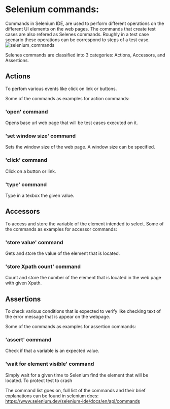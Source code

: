 # Selenium commands:
         
Commands in Selenium IDE, are used to perform different operations on the different UI elements on the web pages. The commands that create test cases are also refered as Selenes commands. Roughly in a test case scenario these operations can be correspond to steps of a test case. 
![selenium_commands](https://github.com/KubraIsik/tobeto-test-assignments/assets/11259498/ba840f22-60d8-494e-bd13-35277676e904)

Selenes commands are classified into 3 categories: Actions, Accessors, and Assertions.

## Actions
To perfom various events like click on link or buttons.

Some of the commands as examples for action commands:
### 'open' command
Opens base url web page that will be test cases executed on it.
### 'set window size' command
Sets the window size of the web page. A window size can be specified.
### 'click' command
Click on a button or link.
### 'type' command
Type in a texbox the given value.

## Accessors
To access and store the variable of the element intended to select.
Some of the commands as examples for accessor commands:

### 'store value' command
Gets and store the value of the element that is located.

### 'store Xpath count' command
Count and store the number of the element that is located in the web page with given Xpath.

## Assertions
To check various conditions that is expected to verify like checking text of the error message that is appear on the webpage.  

Some of the commands as examples for assertion commands:
### 'assert' command
Check if that a variable is an expected value. 
### 'wait for element visible' command
Simply wait for a given time to Selenium find the element that will be located. To protect test to crash 



The command list goes on, full list of the commands and their brief explanations can be found in selenium docs: 
https://www.selenium.dev/selenium-ide/docs/en/api/commands
